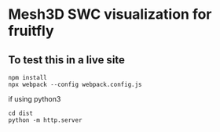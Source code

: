# Mesh3D SWC visualization for fruitfly


## To test this in a live site
```
npm install
npx webpack --config webpack.config.js
```

if using python3
```
cd dist
python -m http.server
```
